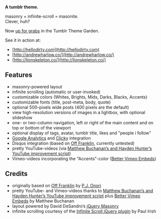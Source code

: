 **A tumblr theme.**

masonry + infinite-scroll = masonite.  
Clever, huh?

Now [up for grabs](http://www.tumblr.com/theme/34822) in the Tumblr Theme Garden.

See it in action at:
* [http://hellodirty.com](http://hellodirty.com)
* [http://andrewharlow.co/](http://andrewharlow.co/)
* [http://lionskeleton.co/](http://lionskeleton.co/)


Features
--------

*  masonry-powered layout
*  infinite scrolling (automatic or user-invoked)
*  customizable colors (Whites, Brights, Mids, Darks, Blacks, Accents)
*  customizable fonts (title, post-meta, body, quote)
*  optional 500-pixels wide posts (400 pixels are the default)
*  view high-resolution versions of images in a lightbox, with optional slideshow
*  one- or two-column navigation, left or right of the main content and on top or bottom of the viewport
*  optional display of tags, avatar, tumblr title, likes and "people i follow"
*  [Google Analytics](http://www.google.com/analytics/) and [Clicky](http://getclicky.com/) integration
*  Disqus integration (based on [Off Franklin](http://somerandomdude.com/projects/off-franklin-tumblr-theme/), currently untested)
*  pretty YouTube-videos (via [Matthew Buchanan’s and Hayden Hunter’s YouTube improvement script](http://matthewbuchanan.name/post/451892574/widescreen-youtube-embeds))
*  Vimeo-videos incorporating the "Accents"-color ([Better Vimeo Embeds](http://mattbu.ch/tumblr/vimeo-embeds/))

Credits
-------

*  originally based on [Off Franklin](http://somerandomdude.com/projects/off-franklin-tumblr-theme/) by [P.J. Onori](http://somerandomdude.com/)
*  pretty YouTube- and Vimeo-videos thanks to [Matthew Buchanan’s and Hayden Hunter’s YouTube improvement script](http://matthewbuchanan.name/post/451892574/widescreen-youtube-embeds) plus [Better Vimeo Embeds](http://mattbu.ch/tumblr/vimeo-embeds/) by Matthew Buchanan
*  layout powered by David DeSandro’s [jQuery Masonry](http://desandro.com/resources/jquery-masonry/)
*  infinite scrolling courtesy of the [Infinite Scroll jQuery plugin](http://www.infinite-scroll.com) by Paul Irish